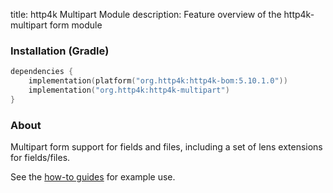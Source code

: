 title: http4k Multipart Module
description: Feature overview of the http4k-multipart form module

### Installation (Gradle)

```kotlin
dependencies {
    implementation(platform("org.http4k:http4k-bom:5.10.1.0"))
    implementation("org.http4k:http4k-multipart")
}
```

### About

Multipart form support for fields and files, including a set of lens extensions for fields/files.

See the [how-to guides](/guide/howto/use_multipart_forms/) for example use.
